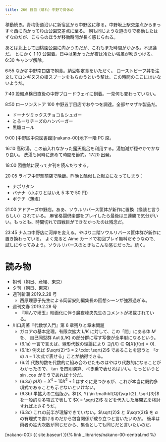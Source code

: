 ```yaml
---
title: 266 日目（晴れ）中野で骨休め
---
```


移動続き。青梅街道沿いに新宿区から中野区に移る。中野坂上駅交差点からまっすぐ西に向かって杉山公園交差点に至る。
朝も同じような道のりで移動したはずなのだが、こちらのほうが移動時間が長く感じられる。

あとは北上して囲桃園公園に向かうのだが、これもまた時間がかかる。不思議だ。
とにかく 1:10 公園着。日中は暑かったが夜は冷たい強風が吹きつける。6:30 キャンプ解除。

6:55 なか卯中野南口店で朝食。納豆朝定食をいただく。
ローストビーフ丼を注文してロンギヌスの槍スプーンをもらおうという輩は、この時間のここにはいないようだ。

7:40 設備点検日直後の中野ブロードウェイに到着。一見何も変わっていない。

8:50 ローソンストア 100 中野五丁目店でおやつを調達。全部ヤマザキ製品だ。
* ドーナツミックスチョコ＆シュガー
* とろーりチーズのハンバーガー
* 黒糖ロール

9:00 [中野区中央図書館][nakano-00]地下一階 PC 席。

16:10 高砂湯。この前入れなかった露天風呂を利用する。湯加減が穏やかでかなり良い。
洗濯も同時に進めて時間を節約。17:20 出発。

18:00 図書館に戻って夕刊を読んだりする。

20:05 ライフ中野駅前店で晩飯。昨晩と酷似した献立になってしまう：
* ナポリタン
* バナナ（小ぶりとはいえ 5 本で 50 円）
* ポテチ（薄塩）

21:00 アドアーズ中野店。ああ、ソウルリバース筐体が新作に置換（換装と言うらしい）されている。
麻雀格闘倶楽部をプレイしたら最後は三連勝で気分がいい。もっとも、時間切れで四戦目ができなかったのは残念だ。

23:45 ナムコ中野店に河岸を変える。やはり二階ソウルリバース筐体群が新作に置き換わっている。
よく見ると Aime カードで初回プレイ無料だそうなので、試しにやってみよう。ソウルリバースのときもこんな感じだった。続く。

# 読み物

* 朝刊（朝日、産経、東京）
* 夕刊（朝日、東京）
* 週刊新潮 2019.2.28 号
  * 西原理恵子先生による岡留安則編集長の回想シーンが強烈過ぎる。
* 週刊文春 2019.2.28 号
  * 『翔んで埼玉』映画化に伴う魔夜峰央先生のコメントが掲載されている。
* 川口周著『代数学入門』第 6 章残りと章末問題
  * ガロアの基本定理。有限次拡大 $L/K$ に対して、この「間」にある体 $M$ を、
    自己同型群 $\operatorname{Aut}(L/K)$ の部分群に写す写像が全単射になるという。
  * (6.1a) 一言で言えば、線形代数の理論により $\exists f(X) \in \mathbf{Q}[X] \left(f(\alpha) = 0\right).$
  * (6.1b) 例えば $\sqrt{2}^3 = 2 \cdot \sqrt{2}$ であることを思うと
    「$\alpha$ の $n - 1$ 次式で表せる」ことが納得できる。
  * (6.2) 代数的数を代数的に組み合わせたものはやはり代数的になることがわかったので、
    $\tan$ を四則演算、べき乗で表せればいい。もっというと $\sin, \cos$ がそうであれば十分だ。
  * (6.3a) $p(X) = X^4 - 10 X^2 + 1$ はすぐに見つかるが、これが本当に既約多項式であることも示せないといけない。
  * (6.3b) 単拡大の二個版か。$f(X, Y) \in \mathbf{Q}(\sqrt{2}, \sqrt{3})$ を一般的な多項式で表して
    $X = \sqrt{2}$ などを代入した展開式を検討すればよさそうだ。
  * (6.3c) これの前半が理解できていない。$\sqrt{2}$ と $\sqrt{3}$ を $\alpha$ の有理式で書けるのだから包含関係が成り立つと言いたいのか。
    後半は両者の拡大次数が同じだから、集合としても同じだと言いたいのだ。

[nakano-00]: {{ site.baseurl }}{% link _libraries/nakano-00-central.md %}
